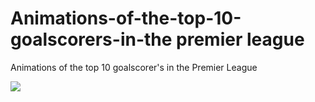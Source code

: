 # Animations-of-the-top-10-goalscorers-in-the premier league
Animations of the top 10 goalscorer's in the Premier League

![](https://github.com/Siphe247/Animations-of-top-10-goalscorers-in-the-Premier-League/blob/ff27a5f8ccd38bc5241898e2f8956eea5145b3f2/Premier_League_2024-25_Top_Scorers.gif)
